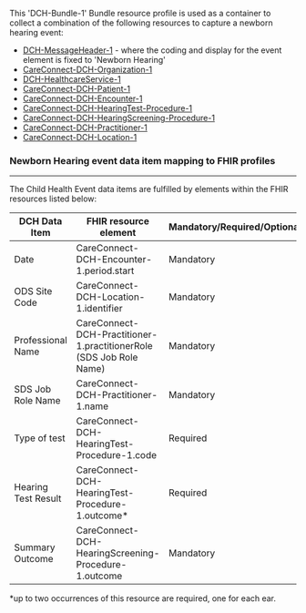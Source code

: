 This 'DCH-Bundle-1' Bundle resource profile is used as a container to collect a combination of the following resources to capture a newborn hearing event:

- [DCH-MessageHeader-1] - where the coding and display for the event element is fixed to 'Newborn Hearing'
- [CareConnect-DCH-Organization-1]
- [DCH-HealthcareService-1]
- [CareConnect-DCH-Patient-1]
- [CareConnect-DCH-Encounter-1]
- [CareConnect-DCH-HearingTest-Procedure-1]
- [CareConnect-DCH-HearingScreening-Procedure-1]
- [CareConnect-DCH-Practitioner-1]
- [CareConnect-DCH-Location-1]
                              
### Newborn Hearing event data item mapping to FHIR profiles ###
----------
The Child Health Event data items are fulfilled by elements within the FHIR resources listed below:
                                                                     
| DCH Data Item       | FHIR resource element                                               | Mandatory/Required/Optional |
|---------------------|---------------------------------------------------------------------|-----------------------------|
| Date                | CareConnect-DCH-Encounter-1.period.start                            | Mandatory                   |
| ODS Site Code       | CareConnect-DCH-Location-1.identifier                               | Mandatory                   |
| Professional Name   | CareConnect-DCH-Practitioner-1.practitionerRole (SDS Job Role Name) | Mandatory                   |
| SDS Job Role Name   | CareConnect-DCH-Practitioner-1.name                                 | Mandatory                   |
| Type of test        | CareConnect-DCH-HearingTest-Procedure-1.code                     | Required                    |
| Hearing Test Result | CareConnect-DCH-HearingTest-Procedure-1.outcome*                     | Required                    |
| Summary Outcome     | CareConnect-DCH-HearingScreening-Procedure-1.outcome                | Mandatory                   |

*up to two occurrences of this resource are required, one for each ear.

[DCH-MessageHeader-1]:dch-messageheader-1.html
[CareConnect-DCH-Organization-1]:careconnect-dch-organization-1.html
[CareConnect-DCH-Patient-1]:careconnect-dch-patient-1.html
[CareConnect-DCH-Encounter-1]:careconnect-dch-encounter-1.html
[CareConnect-DCH-Practitioner-1]:careconnect-dch-practitioner-1.html
[CareConnect-DCH-Location-1]:careconnect-dch-location-1.html
[CareConnect-DCH-HearingTest-Procedure-1]:careconnect-dch-hearingtest-procedure-1.html
[CareConnect-DCH-HearingScreening-Procedure-1]:careconnect-dch-hearingscreening-procedure-1.html
[DCH-HealthcareService-1]:dch-healthcareservice-1.html